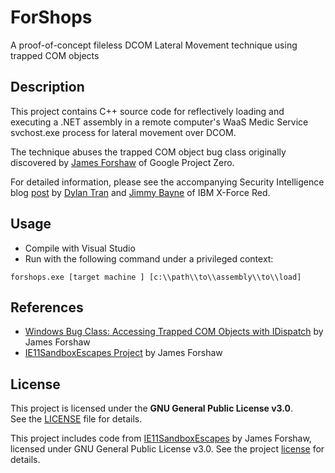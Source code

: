 # ForShops
A proof-of-concept fileless DCOM Lateral Movement technique using trapped COM objects

## Description

This project contains C++ source code for reflectively loading and executing a .NET assembly in a remote computer's WaaS Medic Service svchost.exe process for lateral movement over DCOM.

The technique abuses the trapped COM object bug class originally discovered by [James Forshaw](https://x.com/tiraniddo) of Google Project Zero.

For detailed information, please see the accompanying Security Intelligence blog [post]([https://](https://securityintelligence.com/x-force/fileless-lateral-movement-with-trapped-com-objects/)) by [Dylan Tran](https://x.com/d_tranman) and [Jimmy Bayne](https://x.com/bohops) of IBM X-Force Red.

## Usage

- Compile with Visual Studio
- Run with the following command under a privileged context:
```
forshops.exe [target machine ] [c:\\path\\to\\assembly\\to\\load]
```

## References

- [Windows Bug Class: Accessing Trapped COM Objects with IDispatch](https://googleprojectzero.blogspot.com/2025/01/windows-bug-class-accessing-trapped-com.html) by James Forshaw
- [IE11SandboxEscapes Project](https://github.com/tyranid/IE11SandboxEscapes) by James Forshaw

## License
This project is licensed under the **GNU General Public License v3.0**.  
See the [LICENSE](LICENSE) file for details.

This project includes code from [IE11SandboxEscapes](https://github.com/tyranid/IE11SandboxEscapes) by James Forshaw, 
licensed under GNU General Public License v3.0. See the project [license](https://github.com/tyranid/IE11SandboxEscapes/blob/master/LICENSE) for details.
